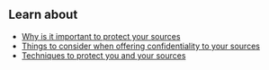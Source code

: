 
## Learn about

- [Why is it important to protect your sources](topics/understand-2-security/4-your-sources-journo/3-1-learn.md)
- [Things to consider when offering confidentiality to your sources](topics/understand-2-security/4-your-sources-journo/3-2-learn.md)
- [Techniques to protect you and your sources](topics/understand-2-security/4-your-sources-journo/3-3-learn.md)
